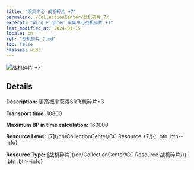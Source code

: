```yaml
---
title: "采集中心 战机碎片 +7"
permalink: /CollectionCenter/战机碎片_7/
excerpt: "Wing Fighter 采集中心战机碎片 +7"
last_modified_at: 2024-01-15
locale: cn
ref: "战机碎片_7.md"
toc: false
classes: wide
---
```



![战机碎片 +7](/images/cc/CC_Fighter_Shard_5.png)

## Details

  **Description:** 更高概率获得SR飞机碎片×3

  **Transport time:** 10800

  **Maximum BP in time calculation:** 160000

  **Resource Level:** [7](/cn/CollectionCenter/CC Resource +7/){: .btn .btn--info}

  **Resource Type:** [战机碎片](/cn/CollectionCenter/CC Resource 战机碎片/){: .btn .btn--info}

